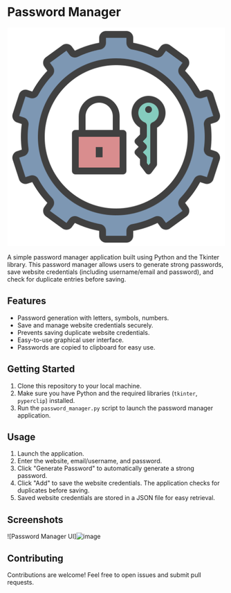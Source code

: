 # Password Manager

![Password Manager Logo](logo.png)

A simple password manager application built using Python and the Tkinter library. This password manager allows users to generate strong passwords, save website credentials (including username/email and password), and check for duplicate entries before saving.

## Features

- Password generation with letters, symbols, numbers.
- Save and manage website credentials securely.
- Prevents saving duplicate website credentials.
- Easy-to-use graphical user interface.
- Passwords are copied to clipboard for easy use.

## Getting Started

1. Clone this repository to your local machine.
2. Make sure you have Python and the required libraries (`tkinter`, `pyperclip`) installed.
3. Run the `password_manager.py` script to launch the password manager application.

## Usage

1. Launch the application.
2. Enter the website, email/username, and password.
3. Click "Generate Password" to automatically generate a strong password.
4. Click "Add" to save the website credentials. The application checks for duplicates before saving.
5. Saved website credentials are stored in a JSON file for easy retrieval.

## Screenshots


![Password Manager UI]![image](https://github.com/devPach4545/Password_manager/assets/117800801/185b3af0-b6c1-4355-b852-d0a56f9da672)

## Contributing

Contributions are welcome! Feel free to open issues and submit pull requests.
